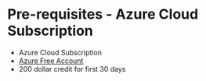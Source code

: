 # Pre-requisites - Azure Cloud Subscription

- Azure Cloud Subscription
- [Azure Free Account](https://azure.microsoft.com/en-in/free/)
- 200 dollar credit for first 30 days
